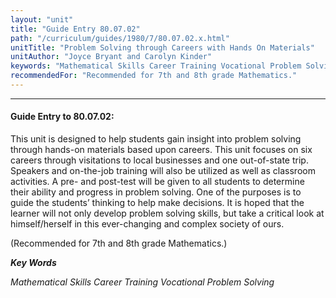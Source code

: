 ```yaml
---
layout: "unit"
title: "Guide Entry 80.07.02"
path: "/curriculum/guides/1980/7/80.07.02.x.html"
unitTitle: "Problem Solving through Careers with Hands On Materials"
unitAuthor: "Joyce Bryant and Carolyn Kinder"
keywords: "Mathematical Skills Career Training Vocational Problem Solving"
recommendedFor: "Recommended for 7th and 8th grade Mathematics."
---
```

<body>
<hr/>
 <h4>
  Guide Entry to 80.07.02:
 </h4>
 This unit is designed to help students gain insight into problem solving through hands-on materials based upon careers.  This unit focuses on six careers through visitations to local businesses and one out-of-state trip.  Speakers and on-the-job training will also be utilized as well as classroom activities.  A pre- and post-test will be given to all students to determine their ability and progress in problem solving.  One of the purposes is to guide the students’ thinking to help make decisions.  It is hoped that the learner will not only develop problem solving skills, but take a critical look at himself/herself in this ever-changing and complex society of ours.
 <p>
  (Recommended for 7th and 8th grade Mathematics.)
 </p>
<p>
  <b>
   <i>
    Key Words
   </i>
  </b>
  <br/>
 </p>
 <p>
  <i>
   Mathematical Skills Career Training Vocational Problem Solving
  </i>
 </p>

</body>